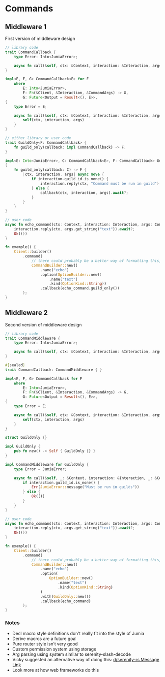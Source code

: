 # Commands

## Middleware 1

First version of middleware design

```rust
// library code
trait CommandCallback {
    type Error: Into<JumiaError>;

    async fn call(&self, ctx: &Context, interaction: &Interaction, args: &CommandArgs) -> Result<(), Self::Error>;
}

impl<E, F, G> CommandCallback<E> for F
    where
        E: Into<JumiaError>,
        F: Fn(&Client, &Interaction, &CommandArgs) -> G,
        G: Future<Output = Result<(), E>>,
{
    type Error = E;

    async fn call(&self, ctx: &Context, interaction: &Interaction, args: &CommandArgs) -> Result<(), E> {
        self(ctx, interaction, args)
    }
}

// either library or user code
trait GuildOnly<F: CommandCallback> {
    fn guild_only(callback: impl CommandCallback) -> F;
}

impl<E: Into<JumiaError>, C: CommandCallback<E>, F: CommandCallback> GuildOnly<F> for C
{
    fn guild_only(callback: C) -> F {
        |ctx, interaction, args| async move {
            if interaction.guild_id.is_none() {
                interaction.reply(ctx, "Command must be run in guild").await?;
            } else {
                callback(ctx, interaction, args).await?;
            }
        }
    }
}

// user code
async fn echo_command(ctx: Context, interaction: Interaction, args: CommandArgs) -> Result<(), BotError> {
    interaction.reply(ctx, args.get_string("text")).await?;
    Ok(())
}

fn example() {
    Client::builder()
        .command(
            // there could probably be a better way of formatting this, but for now it's good enough
            CommandBuilder::new()
                .name("echo")
                .option(OptionBuilder::new()
                    .name("text")
                    .kind(OptionKind::String))
                .callback(echo_command.guild_only())
        );
}
```

## Middleware 2

Second version of middleware design

```rust
// library code
trait CommandMiddleware {
    type Error: Into<JumiaError>;

    async fn call(&self, ctx: &Context, interaction: &Interaction, args: &CommandArgs) -> Result<(), Self::Error>;
}

#[sealed]
trait CommandCallback: CommandMiddleware { }

impl<E, F, G> CommandCallback for F
    where
        E: Into<JumiaError>,
        F: Fn(&Client, &Interaction, &CommandArgs) -> G,
        G: Future<Output = Result<(), E>>,
{
    type Error = E;

    async fn call(&self, ctx: &Context, interaction: &Interaction, args: &CommandArgs) -> Result<(), E> {
        self(ctx, interaction, args)
    }
}

struct GuildOnly {}

impl GuildOnly {
    pub fn new() -> Self { GuildOnly {} }
}

impl CommandMiddleware for GuildOnly {
    type Error = JumiaError;

    async fn call(&self, _: &Context, interaction: &Interaction, _: &CommandArgs) -> Result<(), Self::Error> {
        if interaction.guild_id.is_none() {
            Err(JumiaError::message("Must be run in guilds"))
        } else {
            Ok(())
        }
    }
}

// user code
async fn echo_command(ctx: Context, interaction: Interaction, args: CommandArgs) -> Result<(), BotError> {
    interaction.reply(ctx, args.get_string("text")).await?;
    Ok(())
}

fn example() {
    Client::builder()
        .command(
            // there could probably be a better way of formatting this, but for now it's good enough
            CommandBuilder::new()
                .name("echo")
                .option(
                    OptionBuilder::new()
                        .name("text")
                        .kind(OptionKind::String)
                )
                .with(GuildOnly::new())
                .callback(echo_command)
        );
}
```

### Notes
- Decl macro style definitions don't really fit into the style of Jumia
- Derive macros are a future goal
- Pure router style isn't very good
- Custom permission system using storage
- Arg parsing using system similar to serenity-slash-decode
- Vicky suggested an alternative way of doing this:
  [d/serenity-rs Message Link](https://discord.com/channels/381880193251409931/381880193700069377/940070735349698600)
- Look more at how web frameworks do this
